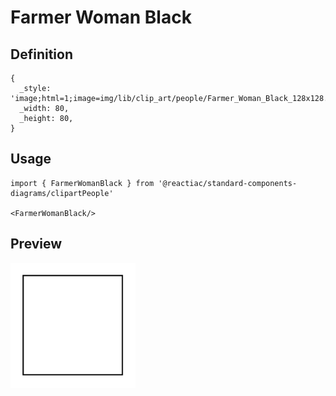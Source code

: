 # Farmer Woman Black

## Definition

```
{
  _style: 'image;html=1;image=img/lib/clip_art/people/Farmer_Woman_Black_128x128.pngstrokeColor=none;',
  _width: 80,
  _height: 80,
}
```

## Usage

```
import { FarmerWomanBlack } from '@reactiac/standard-components-diagrams/clipartPeople'

<FarmerWomanBlack/>
```

## Preview

<img src="./farmer-woman-black.png" width="200"/>
